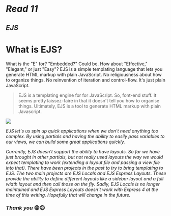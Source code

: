 # ***Read 11***

##  ***EJS***


# What is EJS?


What is the "E" for? "Embedded?" Could be. How about "Effective," "Elegant," or just "Easy"? EJS is a simple templating language that lets you generate HTML markup with plain JavaScript. No religiousness about how to organize things. No reinvention of iteration and control-flow. It's just plain JavaScript.

> EJS is a templating engine for for JavaScript. So, font-end stuff.
It seems pretty laissez-faire in that it doesn't tell you how to organise things. Ultimately, EJS is a tool to generate HTML markup with plain Javascript.

![](img/ejs.jpeg)

*EJS let's us spin up quick applications when we don't need anything too complex. By using partials and having the ability to easily pass variables to our views, we can build some great applications quickly.*

*Currently, EJS doesn't support the ability to have layouts. So far we have just brought in other partials, but not really used layouts the way we would expect templating to work (extending a layout file and passing a view file into that). There have been projects in the past to try to bring templating to EJS. The two main projects are EJS Locals and EJS Express Layouts. These provide the ability to define different layouts like a sidebar layout and a full width layout and then call those on the fly. Sadly, EJS Locals is no longer maintained and EJS Express Layouts doesn't work with Express 4 at the time of this writing. Hopefully that will change in the future.*


### ***Thank you*** 😁😊
